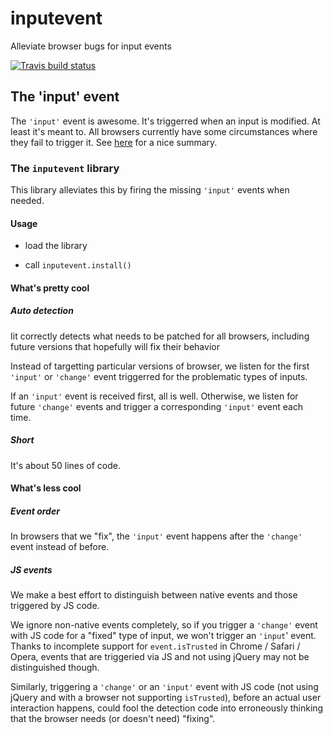 # inputevent

Alleviate browser bugs for input events

[![Travis build status](http://img.shields.io/travis/marcandre/inputevent.svg?style=flat)](https://travis-ci.org/marcandre/inputevent)


## The 'input' event

The `'input'` event is awesome. It's triggerred when an input is modified.
At least it's meant to. All browsers currently have some circumstances where they fail to trigger it. See [here](https://github.com/whatwg/html/issues/601#issuecomment-178293094) for a nice summary.

### The `inputevent` library

This library alleviates this by firing the missing `'input'` events when needed.

#### Usage

* load the library

* call `inputevent.install()`

#### What's pretty cool

##### Auto detection

Iit correctly detects what needs to be patched for all browsers,
including future versions that hopefully will fix their behavior

Instead of targetting particular versions of browser,
we listen for the first `'input'` or `'change'` event triggerred
for the problematic types of inputs.

If an `'input'` event is received first, all is well.
Otherwise, we listen for future `'change'` events and
trigger a corresponding `'input'` event each time.

##### Short

It's about 50 lines of code.

#### What's less cool

##### Event order

In browsers that we "fix", the `'input'` event happens after the `'change'` event
instead of before.

##### JS events

We make a best effort to distinguish between native events and those triggered by JS code.

We ignore non-native events completely, so if you trigger a `'change'` event with JS code for a "fixed" type of input, we won't trigger an `'input`' event. Thanks to incomplete support for `event.isTrusted` in Chrome / Safari / Opera, events that are triggeried via JS and not using jQuery may not be distinguished though.

Similarly, triggering a `'change'` or an `'input'` event with JS code (not using jQuery and with a browser not supporting `isTrusted`), before an actual user interaction happens, could fool the detection code into erroneously thinking that the browser needs (or doesn't need) "fixing".
